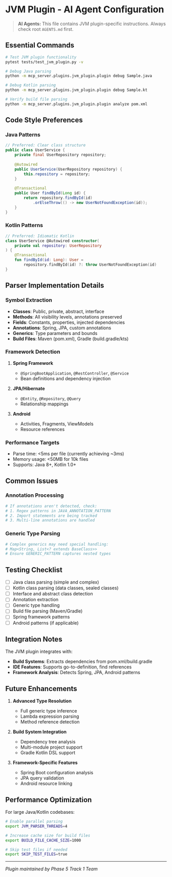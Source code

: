 # JVM Plugin - AI Agent Configuration

> **AI Agents:** This file contains JVM plugin-specific instructions. Always check root `AGENTS.md` first.

## Essential Commands

```bash
# Test JVM plugin functionality
pytest tests/test_jvm_plugin.py -v

# Debug Java parsing
python -m mcp_server.plugins.jvm_plugin.plugin debug Sample.java

# Debug Kotlin parsing  
python -m mcp_server.plugins.jvm_plugin.plugin debug Sample.kt

# Verify build file parsing
python -m mcp_server.plugins.jvm_plugin.plugin analyze pom.xml
```

## Code Style Preferences

### Java Patterns
```java
// Preferred: Clear class structure
public class UserService {
    private final UserRepository repository;
    
    @Autowired
    public UserService(UserRepository repository) {
        this.repository = repository;
    }
    
    @Transactional
    public User findById(Long id) {
        return repository.findById(id)
            .orElseThrow(() -> new UserNotFoundException(id));
    }
}
```

### Kotlin Patterns
```kotlin
// Preferred: Idiomatic Kotlin
class UserService @Autowired constructor(
    private val repository: UserRepository
) {
    @Transactional
    fun findById(id: Long): User = 
        repository.findById(id) ?: throw UserNotFoundException(id)
}
```

## Parser Implementation Details

### Symbol Extraction
- **Classes**: Public, private, abstract, interface
- **Methods**: All visibility levels, annotations preserved
- **Fields**: Constants, properties, injected dependencies
- **Annotations**: Spring, JPA, custom annotations
- **Generics**: Type parameters and bounds
- **Build Files**: Maven (pom.xml), Gradle (build.gradle/kts)

### Framework Detection
1. **Spring Framework**
   - `@SpringBootApplication`, `@RestController`, `@Service`
   - Bean definitions and dependency injection
   
2. **JPA/Hibernate**
   - `@Entity`, `@Repository`, `@Query`
   - Relationship mappings

3. **Android**
   - Activities, Fragments, ViewModels
   - Resource references

### Performance Targets
- Parse time: <5ms per file (currently achieving ~3ms)
- Memory usage: <50MB for 10k files
- Supports: Java 8+, Kotlin 1.0+

## Common Issues

### Annotation Processing
```python
# If annotations aren't detected, check:
# 1. Regex patterns in JAVA_ANNOTATION_PATTERN
# 2. Import statements are being tracked
# 3. Multi-line annotations are handled
```

### Generic Type Parsing
```python
# Complex generics may need special handling:
# Map<String, List<? extends BaseClass>>
# Ensure GENERIC_PATTERN captures nested types
```

## Testing Checklist

- [ ] Java class parsing (simple and complex)
- [ ] Kotlin class parsing (data classes, sealed classes)
- [ ] Interface and abstract class detection
- [ ] Annotation extraction
- [ ] Generic type handling
- [ ] Build file parsing (Maven/Gradle)
- [ ] Spring framework patterns
- [ ] Android patterns (if applicable)

## Integration Notes

The JVM plugin integrates with:
- **Build Systems**: Extracts dependencies from pom.xml/build.gradle
- **IDE Features**: Supports go-to-definition, find references
- **Framework Analysis**: Detects Spring, JPA, Android patterns

## Future Enhancements

1. **Advanced Type Resolution**
   - Full generic type inference
   - Lambda expression parsing
   - Method reference detection

2. **Build System Integration**
   - Dependency tree analysis
   - Multi-module project support
   - Gradle Kotlin DSL support

3. **Framework-Specific Features**
   - Spring Boot configuration analysis
   - JPA query validation
   - Android resource linking

## Performance Optimization

For large Java/Kotlin codebases:
```bash
# Enable parallel parsing
export JVM_PARSER_THREADS=4

# Increase cache size for build files
export BUILD_FILE_CACHE_SIZE=1000

# Skip test files if needed
export SKIP_TEST_FILES=true
```

---
*Plugin maintained by Phase 5 Track 1 Team*